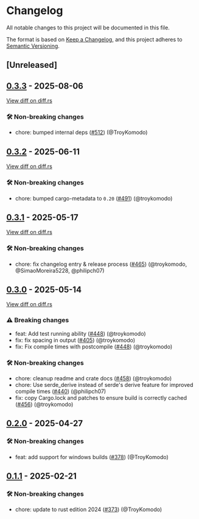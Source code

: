 # Changelog

<!--
This file is automatically generated by our release process.
DO NOT edit it directly.
If you want to add a change log entry for this package,
please create a new file in /changes.d/<pr-number>.toml
Refer to the [README.md](/changes.d/README.md) for more information.
-->

All notable changes to this project will be documented in this file.

The format is based on [Keep a Changelog](https://keepachangelog.com/en/1.0.0/),
and this project adheres to [Semantic Versioning](https://semver.org/spec/v2.0.0.html).

## [Unreleased]

## [0.3.3](https://github.com/ScuffleCloud/scuffle/releases/tag/postcompile-v0.3.3) - 2025-08-06

[View diff on diff.rs](https://diff.rs/postcompile/0.3.2/postcompile/0.3.3/Cargo.toml)

### 🛠️ Non-breaking changes

- chore: bumped internal deps ([#512](https://github.com/scufflecloud/scuffle/pull/512)) (@TroyKomodo)

## [0.3.2](https://github.com/ScuffleCloud/scuffle/releases/tag/postcompile-v0.3.2) - 2025-06-11

[View diff on diff.rs](https://diff.rs/postcompile/0.3.1/postcompile/0.3.2/Cargo.toml)

### 🛠️ Non-breaking changes

- chore: bumped cargo-metadata to `0.20` ([#491](https://github.com/scufflecloud/scuffle/pull/491)) (@troykomodo)

## [0.3.1](https://github.com/ScuffleCloud/scuffle/releases/tag/postcompile-v0.3.1) - 2025-05-17

[View diff on diff.rs](https://diff.rs/postcompile/0.3.0/postcompile/0.3.1/Cargo.toml)

### 🛠️ Non-breaking changes

- chore: fix changelog entry & release process ([#465](https://github.com/scufflecloud/scuffle/pull/465)) (@troykomodo, @SimaoMoreira5228, @philipch07)

## [0.3.0](https://github.com/ScuffleCloud/scuffle/releases/tag/postcompile-v0.3.0) - 2025-05-14

[View diff on diff.rs](https://diff.rs/postcompile/0.2.0/postcompile/0.3.0/Cargo.toml)

### ⚠️ Breaking changes

- feat: Add test running ability ([#448](https://github.com/scufflecloud/scuffle/pull/448)) (@troykomodo)
- fix: fix spacing in output ([#405](https://github.com/scufflecloud/scuffle/pull/405)) (@troykomodo)
- fix: Fix compile times with postcompile ([#448](https://github.com/scufflecloud/scuffle/pull/448)) (@troykomodo)

### 🛠️ Non-breaking changes

- chore: cleanup readme and crate docs ([#458](https://github.com/scufflecloud/scuffle/pull/458)) (@troykomodo)
- chore: Use serde_derive instead of serde's derive feature for improved compile times ([#440](https://github.com/scufflecloud/scuffle/pull/440)) (@philipch07)
- fix: copy Cargo.lock and patches to ensure build is correctly cached ([#456](https://github.com/scufflecloud/scuffle/pull/456)) (@troykomodo)

## [0.2.0](https://github.com/ScuffleCloud/scuffle/releases/tag/postcompile-v0.2.0) - 2025-04-27

### 🛠️ Non-breaking changes

- feat: add support for windows builds ([#378](https://github.com/scufflecloud/scuffle/pull/378)) (@TroyKomodo)

## [0.1.1](https://github.com/ScuffleCloud/scuffle/releases/tag/postcompile-v0.1.1) - 2025-02-21

### 🛠️ Non-breaking changes

- chore: update to rust edition 2024 ([#373](https://github.com/scufflecloud/scuffle/pull/373)) (@TroyKomodo)

